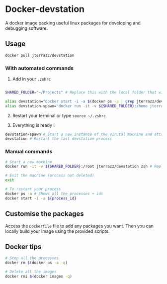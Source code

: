 # Docker-devstation

A docker image packing useful linux packages for developing and debugging software.

## Usage

```bash
docker pull jterrazz/devstation
```

### With automated commands

1. Add in your `.zshrc`
```bash

SHARED_FOLDER="~/Projects" # Replace this with the local folder that will be accessible inside the machine

alias devstation="docker start -i -a $(docker ps -a | grep jterrazz/devstation | head -1 | cut -f1 | awk '{print $1}')"
alias devstation-spawn="docker run -it -v ${SHARED_FOLDER}:/home jterrazz/devstation zsh"
```

2. Restart your terminal or type `source ~/.zshrc`

3. Everything is ready !

```bash
devstation-spawn # Start a new instance of the virutal machine and attach the terminal
devstation # Restart the last devstation process
```

### Manual commands

```bash
# Start a new machine
docker run -it -v ${SHARED_FOLDER}:/root jterrazz/devstation zsh # Replace ${SHARED_FOLDER}

# Exit the machine (process not deleted)
exit

# To restart your process
docker ps -a # Shows all the processes + ids
docker start -i -a ${process_id}
```

## Customise the packages

Access the `Dockerfile` file to add any packages you want. Then you can locally build your image using the provided scripts.

## Docker tips
```bash
# Stop all the processes
docker rm $(docker ps -a -q)

# Delete all the images
docker rmi $(docker images -q)
```
